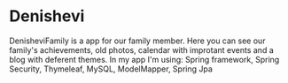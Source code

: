 
# Denishevi
DenisheviFamily is a app for our family member. Here you can see our family's achievements, old photos, calendar with improtant events and a blog with deferent themes.
In my app I'm using: Spring framework, Spring Security, Thymeleaf, MySQL, ModelMapper, Spring Jpa
